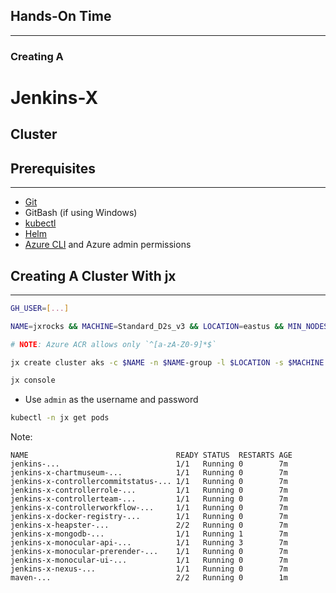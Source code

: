 ## Hands-On Time

---

### Creating A
# Jenkins-X
## Cluster


## Prerequisites

---

* [Git](https://git-scm.com/)
* GitBash (if using Windows)
* [kubectl](https://kubernetes.io/docs/tasks/tools/install-kubectl/)
* [Helm](https://helm.sh/)
* [Azure CLI](https://docs.microsoft.com/en-us/cli/azure/install-azure-cli) and Azure admin permissions


## Creating A Cluster With jx

---

```bash
GH_USER=[...]

NAME=jxrocks && MACHINE=Standard_D2s_v3 && LOCATION=eastus && MIN_NODES=3 && PASS=admin

# NOTE: Azure ACR allows only `^[a-zA-Z0-9]*$`

jx create cluster aks -c $NAME -n $NAME-group -l $LOCATION -s $MACHINE -o $MIN_NODES --default-admin-password=$PASS --git-username $GH_USER --environment-git-owner $GH_USER --default-environment-prefix jx-rocks --no-tiller

jx console
```

* Use `admin` as the username and password

```bash
kubectl -n jx get pods
```

Note:
```
NAME                                 READY STATUS  RESTARTS AGE
jenkins-...                          1/1   Running 0        7m
jenkins-x-chartmuseum-...            1/1   Running 0        7m
jenkins-x-controllercommitstatus-... 1/1   Running 0        7m
jenkins-x-controllerrole-...         1/1   Running 0        7m
jenkins-x-controllerteam-...         1/1   Running 0        7m
jenkins-x-controllerworkflow-...     1/1   Running 0        7m
jenkins-x-docker-registry-...        1/1   Running 0        7m
jenkins-x-heapster-...               2/2   Running 0        7m
jenkins-x-mongodb-...                1/1   Running 1        7m
jenkins-x-monocular-api-...          1/1   Running 3        7m
jenkins-x-monocular-prerender-...    1/1   Running 0        7m
jenkins-x-monocular-ui-...           1/1   Running 0        7m
jenkins-x-nexus-...                  1/1   Running 0        7m
maven-...                            2/2   Running 0        1m
```